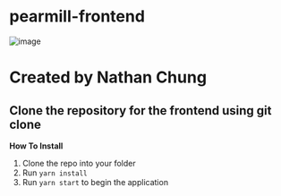 # pearmill-frontend
![image](https://user-images.githubusercontent.com/65788625/136876286-a06e6e92-91c7-46eb-9ed1-302c0803c638.png)
# Created by Nathan Chung
## Clone the repository for the frontend using git clone

**How To Install** 
1. Clone the repo into your folder
2. Run `yarn install`
3. Run `yarn start` to begin the application
